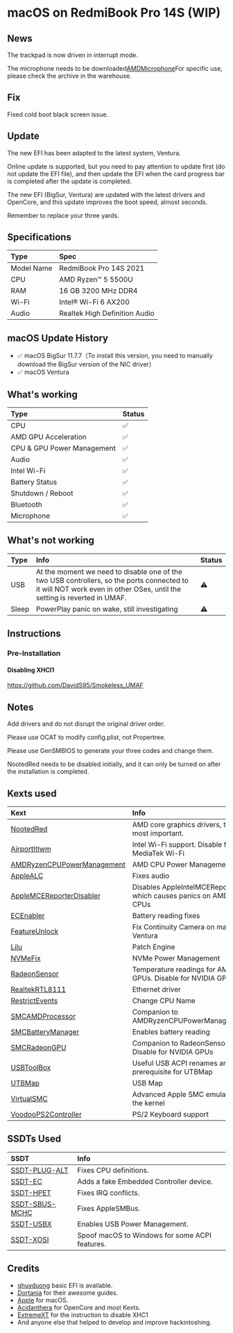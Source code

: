 # macOS on RedmiBook Pro 14S (WIP)

## News

The trackpad is now driven in interrupt mode.

The microphone needs to be downloaded[AMDMicrophone](https://github.com/qhuyduong/AMDMicrophone)For specific use, please check the archive in the warehouse.

## Fix

Fixed cold boot black screen issue.

## Update

The new EFI has been adapted to the latest system, Ventura.

Online update is supported, but you need to pay attention to update first (do not update the EFI file), and then update the EFI when the card progress bar is completed after the update is completed.

The new EFI (BigSur, Ventura) are updated with the latest drivers and OpenCore, and this update improves the boot speed, almost seconds.

Remember to replace your three yards.

## Specifications

Type | Spec
:---------|:---------
Model Name      | RedmiBook Pro 14S 2021
CPU              | AMD Ryzen™ 5 5500U
RAM           | 16 GB 3200 MHz DDR4
Wi-Fi             | Intel® Wi-Fi 6 AX200
Audio       | Realtek High Definition Audio

## macOS Update History

- ✅ macOS BigSur 11.7.7（To install this version, you need to manually download the BigSur version of the NIC driver）
- ✅ macOS Ventura

## What's working

Type | Status
:---------|:----------
CPU | ✅
AMD GPU Acceleration | ✅
CPU & GPU Power Management | ✅
Audio | ✅
Intel Wi-Fi | ✅
Battery Status | ✅
Shutdown / Reboot |✅
Bluetooth |✅
Microphone |✅

## What's not working

Type | Info | Status
:---------|:---------|:----------
USB | At the moment we need to disable one of the two USB controllers, so the ports connected to it will NOT work even in other OSes, until the setting is reverted in UMAF. | ⚠️
Sleep | PowerPlay panic on wake, still investigating | ⚠️

## Instructions

### Pre-Installation

#### Disabling XHCI1

https://github.com/DavidS95/Smokeless_UMAF

## Notes

Add drivers and do not disrupt the original driver order.

Please use OCAT to modify config.plist, not Propertree.

Please use GenSMBIOS to generate your three codes and change them.

NootedRed needs to be disabled initially, and it can only be turned on after the installation is completed.


## Kexts used

Kext | Info
:---------|:---------
[NootedRed](https://github.com/NootInc/NootedRed) | AMD core graphics drivers, the most important.
[AirportItlwm](https://github.com/OpenIntelWireless/itlwm) | Intel Wi-Fi support. Disable for MediaTek Wi-Fi
[AMDRyzenCPUPowerManagement](https://github.com/trulyspinach/SMCAMDProcessor) | AMD CPU Power Management
[AppleALC](https://github.com/acidanthera/AppleALC) | Fixes audio
[AppleMCEReporterDisabler](https://files.amd-osx.com/AppleMCEReporterDisabler.kext.zip) | Disables AppleIntelMCEReporter which causes panics on AMD CPUs
[ECEnabler](https://github.com/1Revenger1/ECEnabler) | Battery reading fixes
[FeatureUnlock](https://github.com/acidanthera/FeatureUnlock) | Fix Continuity Camera on macOS Ventura
[Lilu](https://github.com/acidanthera/Lilu) | Patch Engine
[NVMeFix](https://github.com/acidanthera/NVMeFix) | NVMe Power Management
[RadeonSensor](https://github.com/aluveitie/RadeonSensor) | Temperature readings for AMD GPUs. Disable for NVIDIA GPUs
[RealtekRTL8111](https://github.com/Mieze/RTL8111_driver_for_OS_X) | Ethernet driver
[RestrictEvents](https://github.com/acidanthera/RestrictEvents) | Change CPU Name
[SMCAMDProcessor](https://github.com/trulyspinach/SMCAMDProcessor) | Companion to AMDRyzenCPUPowerManagement
[SMCBatteryManager](https://github.com/acidanthera/VirtualSMC) | Enables battery reading
[SMCRadeonGPU](https://github.com/aluveitie/RadeonSensor) | Companion to RadeonSensor. Disable for NVIDIA GPUs
[USBToolBox](https://github.com/USBToolBox/kext) | Useful USB ACPI renames and prerequisite for UTBMap
[UTBMap](https://github.com/USBToolBox/tool) | USB Map
[VirtualSMC](https://github.com/acidanthera/VirtualSMC) | Advanced Apple SMC emulator in the kernel
[VoodooPS2Controller](https://github.com/acidanthera/VoodooPS2) | PS/2 Keyboard support
  
## SSDTs Used
  
SSDT | Info
:---------|:---------
[SSDT-PLUG-ALT](/Extras/Decompiled%20ACPI%20Files/SSDT-CPUR.dsl) | Fixes CPU definitions.
[SSDT-EC](/Extras/Decompiled%20ACPI%20Files/SSDT-EC.dsl) | Adds a fake Embedded Controller device.
[SSDT-HPET](/Extras/Decompiled%20ACPI%20Files/SSDT-HPET.dsl) | Fixes IRQ conflicts.
[SSDT-SBUS-MCHC](/Extras/Decompiled%20ACPI%20Files/SSDT-SBUS-MCHC.dsl) | Fixes AppleSMBus.
[SSDT-USBX](/Extras/Decompiled%20ACPI%20Files/SSDT-USBX.dsl) | Enables USB Power Management.
[SSDT-XOSI](/Extras/Decompiled%20ACPI%20Files/SSDT-XOSI.dsl) | Spoof macOS to Windows for some ACPI features.

## Credits

- [qhuyduong](https://github.com/qhuyduong) basic EFI is available.
- [Dortania](https://dortania.github.io) for their awesome guides.
- [Apple](https://www.apple.com) for macOS.
- [Acidanthera](https://github.com/acidanthera) for OpenCore and most Kexts.
- [ExtremeXT](https://github.com/ExtremeXT) for the instruction to disable XHC1
- And anyone else that helped to develop and improve hackintoshing.
